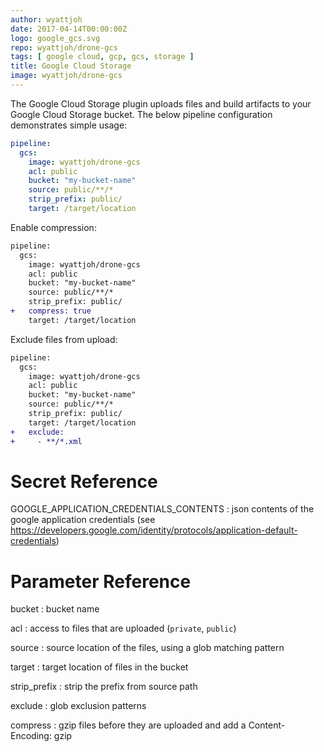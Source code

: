 ```yaml
---
author: wyattjoh
date: 2017-04-14T00:00:00Z
logo: google_gcs.svg
repo: wyattjoh/drone-gcs
tags: [ google cloud, gcp, gcs, storage ]
title: Google Cloud Storage
image: wyattjoh/drone-gcs
---
```


The Google Cloud Storage plugin uploads files and build artifacts to your
Google Cloud Storage bucket. The below pipeline configuration demonstrates
simple usage:

```yaml
pipeline:
  gcs:
    image: wyattjoh/drone-gcs
    acl: public
    bucket: "my-bucket-name"
    source: public/**/*
    strip_prefix: public/
    target: /target/location
```

Enable compression:

```diff
pipeline:
  gcs:
    image: wyattjoh/drone-gcs
    acl: public
    bucket: "my-bucket-name"
    source: public/**/*
    strip_prefix: public/
+   compress: true
    target: /target/location
```

Exclude files from upload:

```diff
pipeline:
  gcs:
    image: wyattjoh/drone-gcs
    acl: public
    bucket: "my-bucket-name"
    source: public/**/*
    strip_prefix: public/
    target: /target/location
+   exclude:
+     - **/*.xml
```

# Secret Reference

GOOGLE_APPLICATION_CREDENTIALS_CONTENTS
: json contents of the google application credentials (see https://developers.google.com/identity/protocols/application-default-credentials)

# Parameter Reference

bucket
: bucket name

acl
: access to files that are uploaded (`private`, `public`)

source
: source location of the files, using a glob matching pattern

target
: target location of files in the bucket

strip_prefix
: strip the prefix from source path

exclude
: glob exclusion patterns

compress
: gzip files before they are uploaded and add a Content-Encoding: gzip